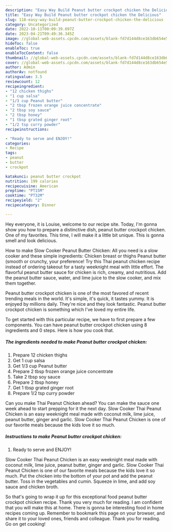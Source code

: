 ```yaml
---
description: "Easy Way Build Peanut butter crockpot chicken the Delicious"
title: "Easy Way Build Peanut butter crockpot chicken the Delicious"
slug: 118-easy-way-build-peanut-butter-crockpot-chicken-the-delicious
category: Uncategorized
date: 2022-10-11T00:09:39.697Z
date: 2023-04-21T09:49:36.345Z
image: //global-web-assets.cpcdn.com/assets/blank-fd7d144d8ce163db654e5a02c40b08a2775adb7897d16e4062681dc7e1b2800f.png
hideToc: false
enableToc: true
enableTocContent: false
thumbnail: //global-web-assets.cpcdn.com/assets/blank-fd7d144d8ce163db654e5a02c40b08a2775adb7897d16e4062681dc7e1b2800f.png
cover: //global-web-assets.cpcdn.com/assets/blank-fd7d144d8ce163db654e5a02c40b08a2775adb7897d16e4062681dc7e1b2800f.png
author: Admin
authorAv: notfound
ratingvalue: 3.5
reviewcount: 12
recipeingredient:
- "12 chicken thighs"
- "1 cup salsa"
- "1/3 cup Peanut butter"
- "2 tbsp frozen orange juice concentrate"
- "2 tbsp soy sauce"
- "2 tbsp honey"
- "1 tbsp grated ginger root"
- "1/2 tsp curry powder"
recipeinstructions:

- "Ready to serve and ENJOY!"
categories:
- Recipe
tags:
- peanut
- butter
- crockpot

katakunci: peanut butter crockpot 
nutrition: 199 calories
recipecuisine: American
preptime: "PT15M"
cooktime: "PT32M"
recipeyield: "2"
recipecategory: Dinner

---
```



Hey everyone, it is Louise, welcome to our recipe site. Today, I'm gonna show you how to prepare a distinctive dish, peanut butter crockpot chicken. One of my favorites. This time, I will make it a little bit unique. This is gonna smell and look delicious.

How to make Slow Cooker Peanut Butter Chicken: All you need is a slow cooker and these simple ingredients: Chicken breast or thighs Peanut butter (smooth or crunchy, your preference! Try this Thai peanut chicken recipe instead of ordering takeout for a tasty weeknight meal with little effort. The flavorful peanut butter sauce for chicken is rich, creamy, and nutritious. Add the peanut butter sauce, water, and lime juice to the slow cooker, and mix them together.

Peanut butter crockpot chicken is one of the most favored of recent trending meals in the world. It's simple, it's quick, it tastes yummy. It is enjoyed by millions daily. They're nice and they look fantastic. Peanut butter crockpot chicken is something which I've loved my entire life.


To get started with this particular recipe, we have to first prepare a few components. You can have peanut butter crockpot chicken using 8 ingredients and 0 steps. Here is how you cook that.

<!--inarticleads1-->

##### The ingredients needed to make Peanut butter crockpot chicken:

1. Prepare 12 chicken thighs
1. Get 1 cup salsa
1. Get 1/3 cup Peanut butter
1. Prepare 2 tbsp frozen orange juice concentrate
1. Take 2 tbsp soy sauce
1. Prepare 2 tbsp honey
1. Get 1 tbsp grated ginger root
1. Prepare 1/2 tsp curry powder


Can you make Thai Peanut Chicken ahead? You can make the sauce one week ahead to start prepping for it the next day. Slow Cooker Thai Peanut Chicken is an easy weeknight meal made with coconut milk, lime juice, peanut butter, ginger and garlic. Slow Cooker Thai Peanut Chicken is one of our favorite meals because the kids love it so much. 

<!--inarticleads2-->

##### Instructions to make Peanut butter crockpot chicken:


1. Ready to serve and ENJOY!

Slow Cooker Thai Peanut Chicken is an easy weeknight meal made with coconut milk, lime juice, peanut butter, ginger and garlic. Slow Cooker Thai Peanut Chicken is one of our favorite meals because the kids love it so much. Put the chicken into the bottom of your pot and add the peanut butter. Toss in the vegetables and cumin. Squeeze in lime, and add soy sauce and chicken broth. 

So that's going to wrap it up for this exceptional food peanut butter crockpot chicken recipe. Thank you very much for reading. I am confident that you will make this at home. There is gonna be interesting food in home recipes coming up. Remember to bookmark this page on your browser, and share it to your loved ones, friends and colleague. Thank you for reading. Go on get cooking!
